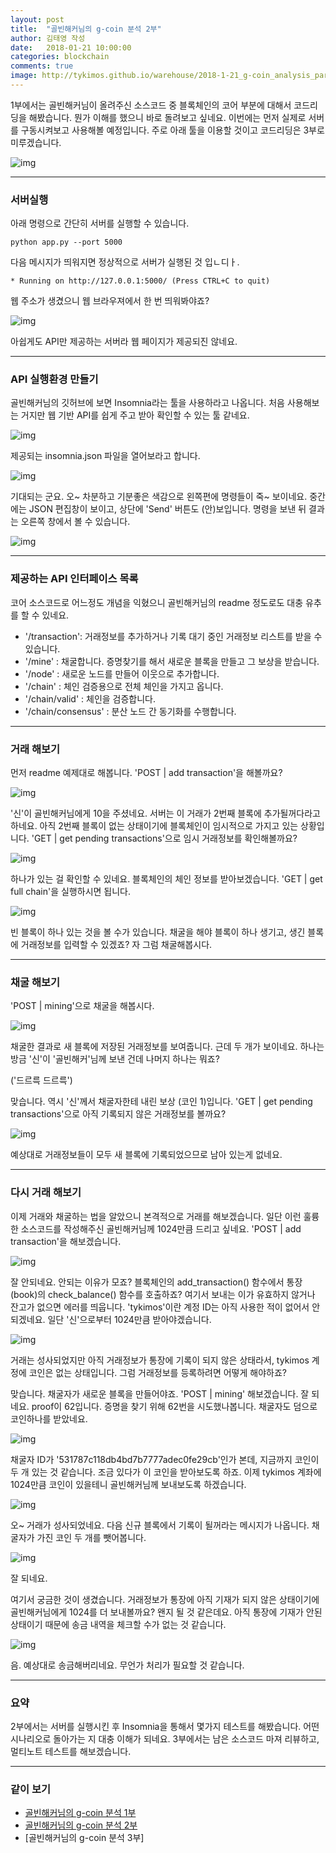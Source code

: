 ```yaml
---
layout: post
title:  "골빈해커님의 g-coin 분석 2부"
author: 김태영 작성
date:   2018-01-21 10:00:00
categories: blockchain
comments: true
image: http://tykimos.github.io/warehouse/2018-1-21_g-coin_analysis_part2_12.png
---
```

1부에서는 골빈해커님이 올려주신 소스코드 중 블록체인의 코어 부분에 대해서 코드리딩을 해봤습니다. 뭔가 이해를 했으니 바로 돌려보고 싶네요. 이번에는 먼저 실제로 서버를 구동시켜보고 사용해볼 예정입니다. 주로 아래 툴을 이용할 것이고 코드리딩은 3부로 미루겠습니다.

![img](http://tykimos.github.io/warehouse/2018-1-21_g-coin_analysis_part2_12.png)

---

### 서버실행

아래 명령으로 간단히 서버를 실행할 수 있습니다.

    python app.py --port 5000

다음 메시지가 띄워지면 정상적으로 서버가 실행된 것 입ㄴ디ㅏ.

    * Running on http://127.0.0.1:5000/ (Press CTRL+C to quit)
    
웹 주소가 생겼으니 웹 브라우져에서 한 번 띄워봐야죠?

![img](http://tykimos.github.io/warehouse/2018-1-21_g-coin_analysis_part2_1.png)

아쉽게도 API만 제공하는 서버라 웹 페이지가 제공되진 않네요. 

---
### API 실행환경 만들기

골빈해커님의 깃허브에 보면 Insomnia라는 툴을 사용하라고 나옵니다. 처음 사용해보는 거지만 웹 기반 API를 쉽게 주고 받아 확인할 수 있는 툴 같네요.

![img](http://tykimos.github.io/warehouse/2018-1-21_g-coin_analysis_part2_2.png)

제공되는 insomnia.json 파일을 열어보라고 합니다.

![img](http://tykimos.github.io/warehouse/2018-1-21_g-coin_analysis_part2_3.png)

기대되는 군요. 오~ 차분하고 기분좋은 색감으로 왼쪽편에 명령들이 죽~ 보이네요. 중간에는 JSON 편집창이 보이고, 상단에 'Send' 버튼도 (안)보입니다. 명령을 보낸 뒤 결과는 오른쪽 창에서 볼 수 있습니다.

![img](http://tykimos.github.io/warehouse/2018-1-21_g-coin_analysis_part2_4.png)

---
### 제공하는 API  인터페이스 목록

코어 소스코드로 어느정도 개념을 익혔으니 골빈해커님의 readme 정도로도 대충 유추를 할 수 있네요.

- '/transaction': 거래정보를 추가하거나 기록 대기 중인 거래정보 리스트를 받을 수 있습니다.
- '/mine' : 채굴합니다. 증명찾기를 해서 새로운 블록을 만들고 그 보상을 받습니다.
- '/node' : 새로운 노드를 만들어 이웃으로 추가합니다.
- '/chain' : 체인 검증용으로 전체 체인을 가지고 옵니다.
- '/chain/valid' : 체인을 검증합니다.
- '/chain/consensus' : 분산 노드 간 동기화를 수행합니다.

---
### 거래 해보기

먼저 readme 예제대로 해봅니다. 'POST | add transaction'을 해볼까요?

![img](http://tykimos.github.io/warehouse/2018-1-21_g-coin_analysis_part2_5.png)

'신'이 골빈해커님에게 10을 주셨네요. 서버는 이 거래가 2번째 블록에 추가될꺼다라고 하네요. 아직 2번째 블록이 없는 상태이기에 블록체인이 임시적으로 가지고 있는 상황입니다. 'GET | get pending transactions'으로 임시 거래정보를 확인해볼까요?

![img](http://tykimos.github.io/warehouse/2018-1-21_g-coin_analysis_part2_6.png)

하나가 있는 걸 확인할 수 있네요. 블록체인의 체인 정보를 받아보겠습니다. 'GET | get full chain'을 실행하시면 됩니다.

![img](http://tykimos.github.io/warehouse/2018-1-21_g-coin_analysis_part2_7.png)

빈 블록이 하나 있는 것을 볼 수가 있습니다. 채굴을 해야 블록이 하나 생기고, 생긴 블록에 거래정보를 입력할 수 있겠죠? 자 그럼 채굴해봅시다. 

---
### 채굴 해보기

'POST | mining'으로 채굴을 해봅시다.

![img](http://tykimos.github.io/warehouse/2018-1-21_g-coin_analysis_part2_8.png)

채굴한 결과로 새 블록에 저장된 거래정보를 보여줍니다. 근데 두 개가 보이네요. 하나는 방금 '신'이 '골빈해커'님께 보낸 건데 나머지 하나는 뭐죠? 

('드르륵 드르륵')

맞습니다. 역시 '신'께서 채굴자한테 내린 보상 (코인 1)입니다. 'GET | get pending transactions'으로 아직 기록되지 않은 거래정보를 볼까요?

![img](http://tykimos.github.io/warehouse/2018-1-21_g-coin_analysis_part2_9.png)

예상대로 거래정보들이 모두 새 블록에 기록되었으므로 남아 있는게 없네요.

---
### 다시 거래 해보기

이제 거래와 채굴하는 법을 알았으니 본격적으로 거래를 해보겠습니다. 일단 이런 훌륭한 소스코드를 작성해주신 골빈해커님께 1024만큼 드리고 싶네요. 'POST | add transaction'을 해보겠습니다.

![img](http://tykimos.github.io/warehouse/2018-1-21_g-coin_analysis_part2_10.png)

잘 안되네요. 안되는 이유가 모죠? 블록체인의 add_transaction() 함수에서 통장(book)의 check_balance() 함수를 호출하죠? 여기서 보내는 이가 유효하지 않거나 잔고가 없으면 에러를 띄웁니다. 'tykimos'이란 계정 ID는 아직 사용한 적이 없어서 안되겠네요. 일단 '신'으로부터 1024만큼 받아야겠습니다.

![img](http://tykimos.github.io/warehouse/2018-1-21_g-coin_analysis_part2_11.png)

거래는 성사되었지만 아직 거래정보가 통장에 기록이 되지 않은 상태라서, tykimos 계정에 코인은 없는 상태입니다. 그럼 거래정보를 등록하려면 어떻게 해야하죠?

맞습니다. 채굴자가 새로운 블록을 만들어야죠. 'POST | mining' 해보겠습니다. 잘 되네요. proof이 62입니다. 증명을 찾기 위해 62번을 시도했나봅니다. 채굴자도 덤으로 코인하나를 받았네요.

![img](http://tykimos.github.io/warehouse/2018-1-21_g-coin_analysis_part2_12.png)

채굴자 ID가 '531787c118db4bd7b7777adec0fe29cb'인가 본데, 지금까지 코인이 두 개 있는 것 같습니다. 조금 있다가 이 코인을 받아보도록 하죠. 이제  tykimos 계좌에 1024만큼 코인이 있을테니 골빈해커님께 보내보도록 하겠습니다.

![img](http://tykimos.github.io/warehouse/2018-1-21_g-coin_analysis_part2_13.png)

오~ 거래가 성사되었네요. 다음 신규 블록에서 기록이 될꺼라는 메시지가 나옵니다. 채굴자가 가진 코인 두 개를 뺏어봅니다.

![img](http://tykimos.github.io/warehouse/2018-1-21_g-coin_analysis_part2_14.png)

잘 되네요.

여기서 궁금한 것이 생겼습니다. 거래정보가 통장에 아직 기재가 되지 않은 상태이기에 골빈해커님에게 1024를 더 보내볼까요? 왠지 될 것 같은데요. 아직 통장에 기재가 안된 상태이기 때문에 송금 내역을 체크할 수가 없는 것 같습니다.

![img](http://tykimos.github.io/warehouse/2018-1-21_g-coin_analysis_part2_15.png)

음. 예상대로 송금해버리네요. 무언가 처리가 필요할 것 같습니다.

---

### 요약

2부에서는 서버를 실행시킨 후 Insomnia을 통해서 몇가지 테스트를 해봤습니다. 어떤 시나리오로 돌아가는 지 대충 이해가 되네요. 3부에서는 남은 소스코드 마져 리뷰하고, 멀티노트 테스트를 해보겠습니다.

---

### 같이 보기

* [골빈해커님의 g-coin 분석 1부](https://tykimos.github.io/2018/01/21/g_coin_analysis_part1/)
* [골빈해커님의 g-coin 분석 2부](https://tykimos.github.io/2018/01/21/g_coin_analysis_part2/)
* [골빈해커님의 g-coin 분석 3부]
